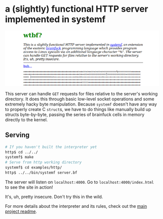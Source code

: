 # a (slightly) functional HTTP server implemented in systemf

![served webpage screenshot](screenshots/index_preview.png?raw=true "index.html")

This server can handle `GET` requests for files relative to the server's
working directory. It does this through basic low-level socket operations
and some extremely hacky byte manipulation. Because `systemf` doesn't have
any way to properly create C `struct`s, we have to do things like manually
build up structs byte-by-byte, passing the series of brainfuck cells in
memory directly to the kernel.

## Serving

```sh
# If you haven't built the interpreter yet
http$ cd ../../
systemf$ make
# Serve from http working directory
systemf$ cd examples/http/
http$ ../../bin/systemf server.bf
```

The server will listen on `localhost:4000`.
Go to `localhost:4000/index.html` to see the site in action!

It's, uh, pretty insecure. Don't try this in the wild.

For more details about the interpreter and its rules, check out
the [main project readme](https://github.com/ajyoon/systemf).
